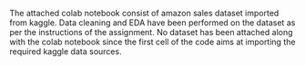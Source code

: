 The attached colab notebook consist of amazon sales dataset imported from kaggle.
Data cleaning and EDA have been performed on the dataset as per the instructions of the assignment.
No dataset has been attached along with the colab notebook since the first cell of the code aims at importing the required kaggle data sources.
